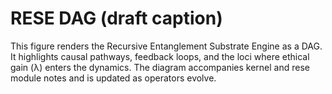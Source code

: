 # RESE DAG (draft caption)

This figure renders the Recursive Entanglement Substrate Engine as a DAG. It highlights causal pathways, feedback loops, and the loci where ethical gain (λ) enters the dynamics. The diagram accompanies kernel and rese module notes and is updated as operators evolve.
